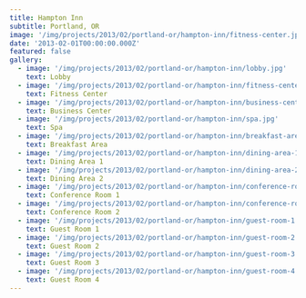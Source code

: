 ```yaml
---
title: Hampton Inn
subtitle: Portland, OR
image: '/img/projects/2013/02/portland-or/hampton-inn/fitness-center.jpg'
date: '2013-02-01T00:00:00.000Z'
featured: false
gallery:
  - image: '/img/projects/2013/02/portland-or/hampton-inn/lobby.jpg'
    text: Lobby
  - image: '/img/projects/2013/02/portland-or/hampton-inn/fitness-center.jpg'
    text: Fitness Center
  - image: '/img/projects/2013/02/portland-or/hampton-inn/business-center.jpg'
    text: Business Center
  - image: '/img/projects/2013/02/portland-or/hampton-inn/spa.jpg'
    text: Spa
  - image: '/img/projects/2013/02/portland-or/hampton-inn/breakfast-area.jpg'
    text: Breakfast Area
  - image: '/img/projects/2013/02/portland-or/hampton-inn/dining-area-1.jpg'
    text: Dining Area 1
  - image: '/img/projects/2013/02/portland-or/hampton-inn/dining-area-2.jpg'
    text: Dining Area 2
  - image: '/img/projects/2013/02/portland-or/hampton-inn/conference-room-1.jpg'
    text: Conference Room 1
  - image: '/img/projects/2013/02/portland-or/hampton-inn/conference-room-2.jpg'
    text: Conference Room 2
  - image: '/img/projects/2013/02/portland-or/hampton-inn/guest-room-1.jpg'
    text: Guest Room 1
  - image: '/img/projects/2013/02/portland-or/hampton-inn/guest-room-2.jpg'
    text: Guest Room 2
  - image: '/img/projects/2013/02/portland-or/hampton-inn/guest-room-3.jpg'
    text: Guest Room 3
  - image: '/img/projects/2013/02/portland-or/hampton-inn/guest-room-4.jpg'
    text: Guest Room 4
---
```


